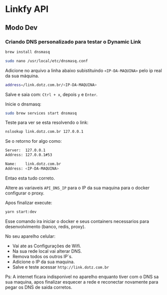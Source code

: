 # Linkfy API

## Modo Dev

### Criando DNS personalizado para testar o Dynamic Link

```bash
brew install dnsmasq
```

```bash
sudo nano /usr/local/etc/dnsmasq.conf
```
Adicione no arquivo a linha abaixo subistituindo `<IP-DA-MAQUINA>` pelo ip real da sua máquina.

```bash
address=/link.dotz.com.br/<IP-DA-MAQUINA>
```
Salve e saia com: `Ctrl + x`, depois `y` e `Enter`.

Inicie o dnsmasq:
```bash
sudo brew services start dnsmasq
```

Teste para ver se esta resolvendo o link: 
```bash
nslookup link.dotz.com.br 127.0.0.1
```

Se o retorno for algo como: 

```bash
Server:  127.0.0.1
Address: 127.0.0.1#53

Name:    link.dotz.com.br
Address: <IP-DA-MAQUINA>
```

Entao esta tudo correto.

Altere as variaveis `API_DNS_IP` para o IP da sua maquina para o docker configurar o proxy.

Apos finalizar execute: 
```bash
yarn start:dev
```
Esse comando ira iniciar o docker e seus containers necessarios para desenvolvimento (banco, redis, proxy).

No seu aparelho celular: 

- Vai ate as Configurações de Wifi.
- Na sua rede local vai alterar DNS.
- Remova todos os outros IP`s.
- Adicione o IP da sua maquina.
- Salve e teste acessar `http://link.dotz.com.br`

Ps: A internet ficara indisponivel no aparelho enquanto tiver com o DNS sa sua maquina, apos finalizar esquecer a rede e reconectar novamente para pegar os DNS de saida corretos.